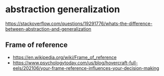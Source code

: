 # abstraction generalization

https://stackoverflow.com/questions/19291776/whats-the-difference-between-abstraction-and-generalization


## Frame of reference

* https://en.wikipedia.org/wiki/Frame_of_reference
* https://www.psychologytoday.com/us/blog/hovercraft-full-eels/202106/your-frame-reference-influences-your-decision-making

